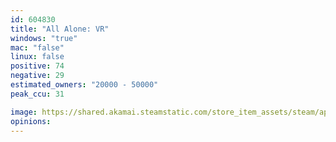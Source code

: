 ```yaml
---
id: 604830
title: "All Alone: VR"
windows: "true"
mac: "false"
linux: false
positive: 74
negative: 29
estimated_owners: "20000 - 50000"
peak_ccu: 31

image: https://shared.akamai.steamstatic.com/store_item_assets/steam/apps/604830/header.jpg?t=1504894156
opinions:
---
```

